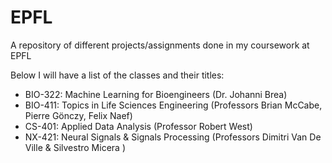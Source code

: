 # EPFL
A repository of different projects/assignments done in my coursework at EPFL

Below I will have a list of the classes and their titles:

- BIO-322: Machine Learning for Bioengineers (Dr. Johanni Brea)
- BIO-411: Topics in Life Sciences Engineering (Professors Brian McCabe, Pierre Gönczy, Felix Naef)
- CS-401: Applied Data Analysis (Professor Robert West)
- NX-421: Neural Signals & Signals Processing (Professors  Dimitri Van De Ville & Silvestro Micera )
